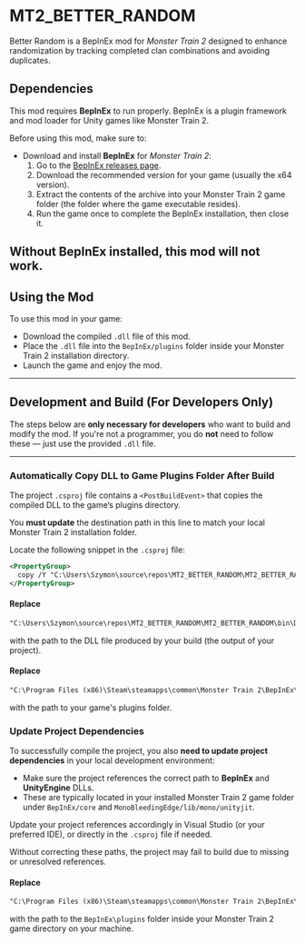# MT2_BETTER_RANDOM

Better Random is a BepInEx mod for *Monster Train 2* designed to enhance randomization by tracking completed clan combinations and avoiding duplicates.

## Dependencies

This mod requires **BepInEx** to run properly. BepInEx is a plugin framework and mod loader for Unity games like Monster Train 2.

Before using this mod, make sure to:

- Download and install **BepInEx** for *Monster Train 2*:
  1. Go to the [BepInEx releases page](https://github.com/BepInEx/BepInEx/releases).
  2. Download the recommended version for your game (usually the x64 version).
  3. Extract the contents of the archive into your Monster Train 2 game folder (the folder where the game executable resides).
  4. Run the game once to complete the BepInEx installation, then close it.

Without BepInEx installed, this mod will not work.
---
## Using the Mod
To use this mod in your game:
- Download the compiled `.dll` file of this mod.
- Place the `.dll` file into the `BepInEx/plugins` folder inside your Monster Train 2 installation directory.
- Launch the game and enjoy the mod.

---


## Development and Build (For Developers Only)

The steps below are **only necessary for developers** who want to build and modify the mod. If you're not a programmer, you do **not** need to follow these — just use the provided `.dll` file.

---

### Automatically Copy DLL to Game Plugins Folder After Build

The project `.csproj` file contains a `<PostBuildEvent>` that copies the compiled DLL to the game’s plugins directory.  

You **must update** the destination path in this line to match your local Monster Train 2 installation folder.

Locate the following snippet in the `.csproj` file:

```xml
<PropertyGroup>
  copy /Y "C:\Users\Szymon\source\repos\MT2_BETTER_RANDOM\MT2_BETTER_RANDOM\bin\Debug\netstandard2.1\MT2_BETTER_RANDOM.dll" "C:\Program Files (x86)\Steam\steamapps\common\Monster Train 2\BepInEx\plugins\"
</PropertyGroup>
```

#### Replace  
```xml
"C:\Users\Szymon\source\repos\MT2_BETTER_RANDOM\MT2_BETTER_RANDOM\bin\Debug\netstandard2.1\MT2_BETTER_RANDOM.dll"
```  
with the path to the DLL file produced by your build (the output of your project).
#### Replace  
```xml
"C:\Program Files (x86)\Steam\steamapps\common\Monster Train 2\BepInEx\plugins\"
```  
with the path to your game's plugins folder.

### Update Project Dependencies

To successfully compile the project, you also **need to update project dependencies** in your local development environment:

- Make sure the project references the correct path to **BepInEx** and **UnityEngine** DLLs.
- These are typically located in your installed Monster Train 2 game folder under `BepInEx/core` and `MonoBleedingEdge/lib/mono/unityjit`.

Update your project references accordingly in Visual Studio (or your preferred IDE), or directly in the `.csproj` file if needed.

Without correcting these paths, the project may fail to build due to missing or unresolved references.


#### Replace  
```xml
"C:\Program Files (x86)\Steam\steamapps\common\Monster Train 2\BepInEx\plugins\"
```  
with the path to the `BepInEx\plugins` folder inside your Monster Train 2 game directory on your machine.
